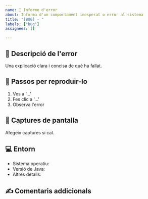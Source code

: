```yaml
---
name: 🐛 Informe d'error
about: Informa d'un comportament inesperat o error al sistema
title: "[BUG] - "
labels: ["bug"]
assignees: []

---
```


## 🐞 Descripció de l'error

Una explicació clara i concisa de què ha fallat.

## 🔁 Passos per reproduir-lo

1. Ves a '...'
2. Fes clic a '...'
3. Observa l'error

## 📸 Captures de pantalla

Afegeix captures si cal.

## 💻 Entorn

- Sistema operatiu:
- Versió de Java:
- Altres detalls:

## ✍️ Comentaris addicionals
